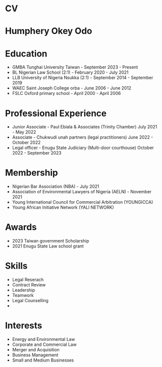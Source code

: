 # CV
# Humphery Okey Odo

# Education
- GMBA Tunghai University Taiwan - September 2023 - Present
- BL Nigerian Law School (2:1) - February 2020 - July 2021
- LLB University of Nigeria Nsukka (2:1) - September 2014 - September 2019
- WAEC Saint Joseph College orba - June 2006 - June 2012
- FSLC Oxford primary school - April 2000 - April 2006
   
# Professional Experience
- Junior Associate - Paul Ebiala & Associates (Trinity Chamber) July 2021 - May 2022
- Associate - Chukwudi unah partners (legal practitioners) June 2022 - October 2022
- Legal officer - Enugu State Judiciary (Multi-door courthouse) October 2022 - September 2023
  
# Membership
- Nigerian Bar Association (NBA) - July 2021
- Association of Environmental Lawyers of Nigeria (AELN) - November 2021
- Young International Council for Commercial Arbitration (YOUNGICCA)
- Young African Initiative Network (YALI NETWORK)
  
# Awards
- 2023 Taiwan government Scholarship
- 2021 Enugu State Law school grant
  
# Skills
- Legal Reserach
- Contract Review
- Leadership
- Teamwork
- Legal Counselling
- 
# Interests
- Energy and Environmental Law
- Corporate and Commercial Law
- Merger and Acquisition
- Business Management
- Small and Medium Businesses
